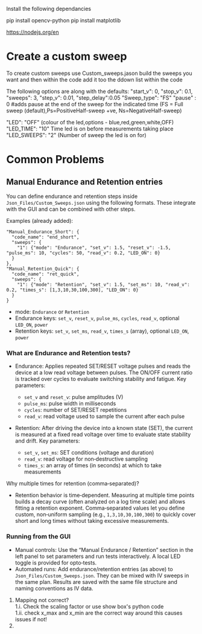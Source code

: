 Install the following dependancies 

pip install opencv-python
pip install matplotlib

https://nodejs.org/en


# Create a custom sweep 

To create custom sweeps use Custom_sweeps.jason build the sweeps you want and then within the code add it too the ddown list within the code

The following options are along with the defaults: 
"start_v": 0,
"stop_v": 0.1,
"sweeps": 3,
"step_v": 0.01,
"step_delay":0.05
"Sweep_type": "FS" 
"pause" : 0  #adds pause at the end of the sweep for the indicated time 
(FS = Full sweep (default),Ps=PositiveHalf-sweep +ve, Ns=NegativeHalf-sweep)

"LED": "OFF"      (colour of the led,options - blue,red,green,white,OFF)
"LED_TIME": "10" Time led is on before measurements taking place
"LED_SWEEPS": "2" (Number of sweep the led is on for)




# Common Problems

## Manual Endurance and Retention entries

You can define endurance and retention steps inside `Json_Files/Custom_Sweeps.json` using the following formats. These integrate with the GUI and can be combined with other steps.

Examples (already added):

```
"Manual_Endurance_Short": {
  "code_name": "end_short",
  "sweeps": {
    "1": {"mode": "Endurance", "set_v": 1.5, "reset_v": -1.5, "pulse_ms": 10, "cycles": 50, "read_v": 0.2, "LED_ON": 0}
  }
},
"Manual_Retention_Quick": {
  "code_name": "ret_quick",
  "sweeps": {
    "1": {"mode": "Retention", "set_v": 1.5, "set_ms": 10, "read_v": 0.2, "times_s": [1,3,10,30,100,300], "LED_ON": 0}
  }
}
```

- mode: `Endurance` or `Retention`
- Endurance keys: `set_v`, `reset_v`, `pulse_ms`, `cycles`, `read_v`, optional `LED_ON`, `power`
- Retention keys: `set_v`, `set_ms`, `read_v`, `times_s` (array), optional `LED_ON`, `power`

### What are Endurance and Retention tests?

- Endurance: Applies repeated SET/RESET voltage pulses and reads the device at a low read voltage between pulses. The ON/OFF current ratio is tracked over cycles to evaluate switching stability and fatigue. Key parameters:
  - `set_v` and `reset_v`: pulse amplitudes (V)
  - `pulse_ms`: pulse width in milliseconds
  - `cycles`: number of SET/RESET repetitions
  - `read_v`: read voltage used to sample the current after each pulse

- Retention: After driving the device into a known state (SET), the current is measured at a fixed read voltage over time to evaluate state stability and drift. Key parameters:
  - `set_v`, `set_ms`: SET conditions (voltage and duration)
  - `read_v`: read voltage for non‑destructive sampling
  - `times_s`: an array of times (in seconds) at which to take measurements

Why multiple times for retention (comma‑separated)?
- Retention behavior is time‑dependent. Measuring at multiple time points builds a decay curve (often analyzed on a log time scale) and allows fitting a retention exponent. Comma‑separated values let you define custom, non‑uniform sampling (e.g., `1,3,10,30,100,300`) to quickly cover short and long times without taking excessive measurements.

### Running from the GUI

- Manual controls: Use the “Manual Endurance / Retention” section in the left panel to set parameters and run tests interactively. A local LED toggle is provided for opto‑tests.
- Automated runs: Add endurance/retention entries (as above) to `Json_Files/Custom_Sweeps.json`. They can be mixed with IV sweeps in the same plan. Results are saved with the same file structure and naming conventions as IV data.
1. Mapping not correct?\
1.i. Check the scaling factor or use show box's python code\
1.ii. check x_max and x_min are the correct way around this causes issues if not!
2. 



